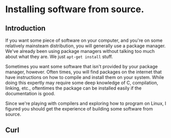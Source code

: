 # Installing software from source.

## Introduction
If you want some piece of software on your computer, and you're on some relatively mainsteam distribution, you will generally use a package manager. We've already been using package managers without talking too much about what they are. We just `apt-get install` stuff. 

Sometimes you want some software that isn't provided by your package manager, however. Often times, you will find packages on the internet that have instructions on how to compile and install them on your system. While doing this expertly may require some deep knowledge of C, compilation, linking, etc., oftentimes the package can be installed easily if the documentation is good.

Since we're playing with compilers and exploring how to program on Linux, I figured you should get the experience of building some software from source.

## Curl
